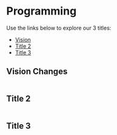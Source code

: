# Programming

Use the links below to explore our 3 titles:

- [Vision](#Vision-Changes)
- [Title 2](#title-2)
- [Title 3](#title-3)

## Vision Changes

```{include} ./PRG/Vision.md
```

## Title 2

```{include} ./PRG/Title2.md
```

## Title 3

```{include} ./PRG/Title3.md
```

